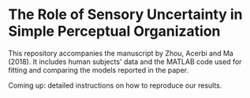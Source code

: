 # The Role of Sensory Uncertainty in Simple Perceptual Organization
This repository accompanies the manuscript by Zhou, Acerbi and Ma (2018). It includes human subjects' data and the MATLAB code used for fitting and comparing the models reported in the paper.

Coming up: detailed instructions on how to reproduce our results.
